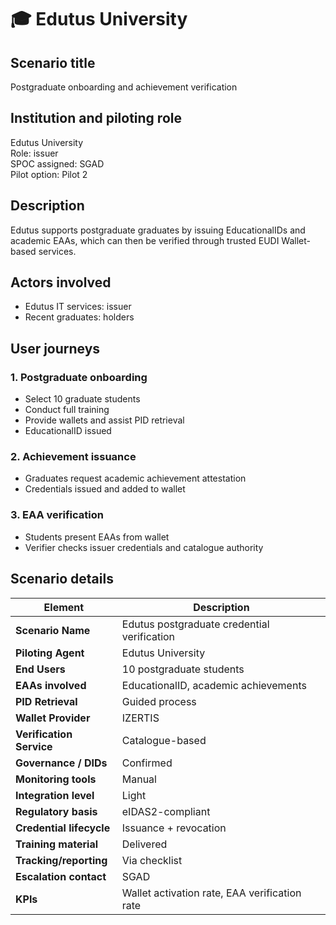 # 🎓 Edutus University

## Scenario title
Postgraduate onboarding and achievement verification

## Institution and piloting role
Edutus University  
Role: issuer  
SPOC assigned: SGAD  
Pilot option: Pilot 2

## Description
Edutus supports postgraduate graduates by issuing EducationalIDs and academic EAAs, which can then be verified through trusted EUDI Wallet-based services.

## Actors involved
- Edutus IT services: issuer
- Recent graduates: holders

## User journeys
### 1. Postgraduate onboarding
- Select 10 graduate students
- Conduct full training
- Provide wallets and assist PID retrieval
- EducationalID issued

### 2. Achievement issuance
- Graduates request academic achievement attestation
- Credentials issued and added to wallet

### 3. EAA verification
- Students present EAAs from wallet
- Verifier checks issuer credentials and catalogue authority

## Scenario details
| Element                        | Description                                                                 |
|-------------------------------|-----------------------------------------------------------------------------|
| **Scenario Name**             | Edutus postgraduate credential verification                                 |
| **Piloting Agent**            | Edutus University                                                          |
| **End Users**                 | 10 postgraduate students                                                   |
| **EAAs involved**             | EducationalID, academic achievements                                       |
| **PID Retrieval**             | Guided process                                                             |
| **Wallet Provider**           | IZERTIS                                                                    |
| **Verification Service**      | Catalogue-based                                                            |
| **Governance / DIDs**         | Confirmed                                                                  |
| **Monitoring tools**          | Manual                                                                      |
| **Integration level**         | Light                                                                       |
| **Regulatory basis**          | eIDAS2-compliant                                                           |
| **Credential lifecycle**      | Issuance + revocation                                                      |
| **Training material**         | Delivered                                                                  |
| **Tracking/reporting**        | Via checklist                                                              |
| **Escalation contact**        | SGAD                                                                       |
| **KPIs**                      | Wallet activation rate, EAA verification rate                              |